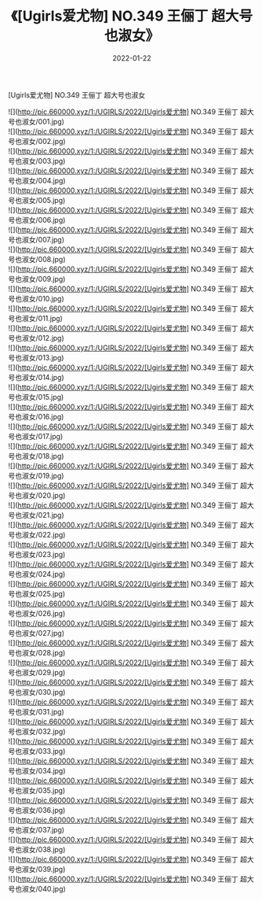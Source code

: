 ﻿---
layout: post
title:  《[Ugirls爱尤物] NO.349 王俪丁 超大号也淑女》
date:   2022-01-22
img: http://pic.660000.xyz/1:/UGIRLS/2022/[Ugirls爱尤物] NO.349 王俪丁 超大号也淑女/000.jpg
categories: [美女, 清纯, 唯美]
---

[Ugirls爱尤物] NO.349 王俪丁 超大号也淑女

 ![](http://pic.660000.xyz/1:/UGIRLS/2022/[Ugirls爱尤物] NO.349 王俪丁 超大号也淑女/001.jpg) <br>![](http://pic.660000.xyz/1:/UGIRLS/2022/[Ugirls爱尤物] NO.349 王俪丁 超大号也淑女/002.jpg) <br>![](http://pic.660000.xyz/1:/UGIRLS/2022/[Ugirls爱尤物] NO.349 王俪丁 超大号也淑女/003.jpg) <br>![](http://pic.660000.xyz/1:/UGIRLS/2022/[Ugirls爱尤物] NO.349 王俪丁 超大号也淑女/004.jpg) <br>![](http://pic.660000.xyz/1:/UGIRLS/2022/[Ugirls爱尤物] NO.349 王俪丁 超大号也淑女/005.jpg) <br>![](http://pic.660000.xyz/1:/UGIRLS/2022/[Ugirls爱尤物] NO.349 王俪丁 超大号也淑女/006.jpg) <br>![](http://pic.660000.xyz/1:/UGIRLS/2022/[Ugirls爱尤物] NO.349 王俪丁 超大号也淑女/007.jpg) <br>![](http://pic.660000.xyz/1:/UGIRLS/2022/[Ugirls爱尤物] NO.349 王俪丁 超大号也淑女/008.jpg) <br>![](http://pic.660000.xyz/1:/UGIRLS/2022/[Ugirls爱尤物] NO.349 王俪丁 超大号也淑女/009.jpg) <br>![](http://pic.660000.xyz/1:/UGIRLS/2022/[Ugirls爱尤物] NO.349 王俪丁 超大号也淑女/010.jpg) <br>![](http://pic.660000.xyz/1:/UGIRLS/2022/[Ugirls爱尤物] NO.349 王俪丁 超大号也淑女/011.jpg) <br>![](http://pic.660000.xyz/1:/UGIRLS/2022/[Ugirls爱尤物] NO.349 王俪丁 超大号也淑女/012.jpg) <br>![](http://pic.660000.xyz/1:/UGIRLS/2022/[Ugirls爱尤物] NO.349 王俪丁 超大号也淑女/013.jpg) <br>![](http://pic.660000.xyz/1:/UGIRLS/2022/[Ugirls爱尤物] NO.349 王俪丁 超大号也淑女/014.jpg) <br>![](http://pic.660000.xyz/1:/UGIRLS/2022/[Ugirls爱尤物] NO.349 王俪丁 超大号也淑女/015.jpg) <br>![](http://pic.660000.xyz/1:/UGIRLS/2022/[Ugirls爱尤物] NO.349 王俪丁 超大号也淑女/016.jpg) <br>![](http://pic.660000.xyz/1:/UGIRLS/2022/[Ugirls爱尤物] NO.349 王俪丁 超大号也淑女/017.jpg) <br>![](http://pic.660000.xyz/1:/UGIRLS/2022/[Ugirls爱尤物] NO.349 王俪丁 超大号也淑女/018.jpg) <br>![](http://pic.660000.xyz/1:/UGIRLS/2022/[Ugirls爱尤物] NO.349 王俪丁 超大号也淑女/019.jpg) <br>![](http://pic.660000.xyz/1:/UGIRLS/2022/[Ugirls爱尤物] NO.349 王俪丁 超大号也淑女/020.jpg) <br>![](http://pic.660000.xyz/1:/UGIRLS/2022/[Ugirls爱尤物] NO.349 王俪丁 超大号也淑女/021.jpg) <br>![](http://pic.660000.xyz/1:/UGIRLS/2022/[Ugirls爱尤物] NO.349 王俪丁 超大号也淑女/022.jpg) <br>![](http://pic.660000.xyz/1:/UGIRLS/2022/[Ugirls爱尤物] NO.349 王俪丁 超大号也淑女/023.jpg) <br>![](http://pic.660000.xyz/1:/UGIRLS/2022/[Ugirls爱尤物] NO.349 王俪丁 超大号也淑女/024.jpg) <br>![](http://pic.660000.xyz/1:/UGIRLS/2022/[Ugirls爱尤物] NO.349 王俪丁 超大号也淑女/025.jpg) <br>![](http://pic.660000.xyz/1:/UGIRLS/2022/[Ugirls爱尤物] NO.349 王俪丁 超大号也淑女/026.jpg) <br>![](http://pic.660000.xyz/1:/UGIRLS/2022/[Ugirls爱尤物] NO.349 王俪丁 超大号也淑女/027.jpg) <br>![](http://pic.660000.xyz/1:/UGIRLS/2022/[Ugirls爱尤物] NO.349 王俪丁 超大号也淑女/028.jpg) <br>![](http://pic.660000.xyz/1:/UGIRLS/2022/[Ugirls爱尤物] NO.349 王俪丁 超大号也淑女/029.jpg) <br>![](http://pic.660000.xyz/1:/UGIRLS/2022/[Ugirls爱尤物] NO.349 王俪丁 超大号也淑女/030.jpg) <br>![](http://pic.660000.xyz/1:/UGIRLS/2022/[Ugirls爱尤物] NO.349 王俪丁 超大号也淑女/031.jpg) <br>![](http://pic.660000.xyz/1:/UGIRLS/2022/[Ugirls爱尤物] NO.349 王俪丁 超大号也淑女/032.jpg) <br>![](http://pic.660000.xyz/1:/UGIRLS/2022/[Ugirls爱尤物] NO.349 王俪丁 超大号也淑女/033.jpg) <br>![](http://pic.660000.xyz/1:/UGIRLS/2022/[Ugirls爱尤物] NO.349 王俪丁 超大号也淑女/034.jpg) <br>![](http://pic.660000.xyz/1:/UGIRLS/2022/[Ugirls爱尤物] NO.349 王俪丁 超大号也淑女/035.jpg) <br>![](http://pic.660000.xyz/1:/UGIRLS/2022/[Ugirls爱尤物] NO.349 王俪丁 超大号也淑女/036.jpg) <br>![](http://pic.660000.xyz/1:/UGIRLS/2022/[Ugirls爱尤物] NO.349 王俪丁 超大号也淑女/037.jpg) <br>![](http://pic.660000.xyz/1:/UGIRLS/2022/[Ugirls爱尤物] NO.349 王俪丁 超大号也淑女/038.jpg) <br>![](http://pic.660000.xyz/1:/UGIRLS/2022/[Ugirls爱尤物] NO.349 王俪丁 超大号也淑女/039.jpg) <br>![](http://pic.660000.xyz/1:/UGIRLS/2022/[Ugirls爱尤物] NO.349 王俪丁 超大号也淑女/040.jpg) <br>